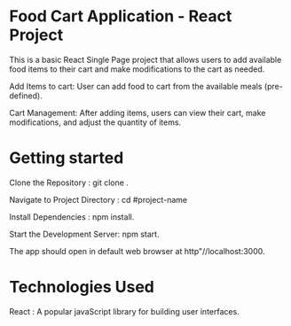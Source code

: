 # Food Cart Application - React Project

This is a basic React Single Page project that allows users to add available food items to their cart and make modifications to the cart as needed.

Add Items to cart: User can add food to cart from the available meals (pre-defined).

Cart Management: After adding items, users can view their cart, make modifications, and adjust the quantity of items.

# Getting started

Clone the Repository : git clone <repository-url>.

Navigate to Project Directory : cd #project-name

Install Dependencies : npm install.

Start the Development Server: npm start.

The app should open in default web browser at http"//localhost:3000.

# Technologies Used

React : A popular javaScript library for building user interfaces.
